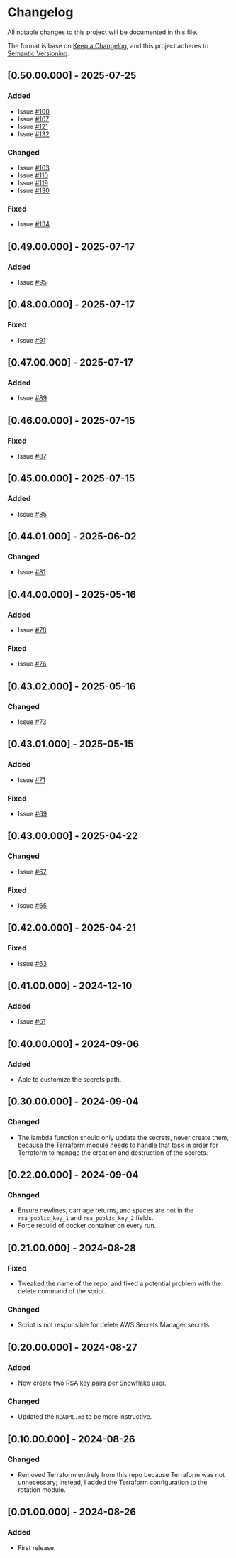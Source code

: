 # Changelog
All notable changes to this project will be documented in this file.

The format is base on [Keep a Changelog](https://keepachangelog.com/en/1.1.0/), and this project adheres to [Semantic Versioning](https://semver.org/spec/v2.0.0.html).


## [0.50.00.000] - 2025-07-25
### Added
- Issue [#100](https://github.com/j3-signalroom/iac-snowflake-user-rsa_key_pairs_and_jwt_generator-lambda/issues/100)
- Issue [#107](https://github.com/j3-signalroom/iac-snowflake-user-rsa_key_pairs_and_jwt_generator-lambda/issues/107)
- Issue [#121](https://github.com/j3-signalroom/iac-snowflake-user-rsa_key_pairs_and_jwt_generator-lambda/issues/121)
- Issue [#132](https://github.com/j3-signalroom/iac-snowflake-user-rsa_key_pairs_and_jwt_generator-lambda/issues/132)

### Changed
- Issue [#103](https://github.com/j3-signalroom/iac-snowflake-user-rsa_key_pairs_and_jwt_generator-lambda/issues/103)
- Issue [#110](https://github.com/j3-signalroom/iac-snowflake-user-rsa_key_pairs_and_jwt_generator-lambda/issues/110)
- Issue [#119](https://github.com/j3-signalroom/iac-snowflake-user-rsa_key_pairs_and_jwt_generator-lambda/issues/119)
- Issue [#130](https://github.com/j3-signalroom/iac-snowflake-user-rsa_key_pairs_and_jwt_generator-lambda/issues/130)

### Fixed
- Issue [#134](https://github.com/j3-signalroom/iac-snowflake-user-rsa_key_pairs_and_jwt_generator-lambda/issues/134)

## [0.49.00.000] - 2025-07-17
### Added
- Issue [#95](https://github.com/j3-signalroom/iac-snowflake-user-rsa_key_pairs_and_jwt_generator-lambda/issues/95)

## [0.48.00.000] - 2025-07-17
### Fixed
- Issue [#91](https://github.com/j3-signalroom/iac-snowflake-user-rsa_key_pairs_and_jwt_generator-lambda/issues/91)

## [0.47.00.000] - 2025-07-17
### Added
- Issue [#89](https://github.com/j3-signalroom/iac-snowflake-user-rsa_key_pairs_and_jwt_generator-lambda/issues/89)

## [0.46.00.000] - 2025-07-15
### Fixed
- Issue [#87](https://github.com/j3-signalroom/iac-snowflake-user-rsa_key_pairs_and_jwt_generator-lambda/issues/87)

## [0.45.00.000] - 2025-07-15
### Added
- Issue [#85](https://github.com/j3-signalroom/iac-snowflake-user-rsa_key_pairs_and_jwt_generator-lambda/issues/85)

## [0.44.01.000] - 2025-06-02
### Changed
- Issue [#81](https://github.com/j3-signalroom/iac-snowflake-user-rsa_key_pairs_and_jwt_generator-lambda/issues/81)

## [0.44.00.000] - 2025-05-16
### Added
- Issue [#78](https://github.com/j3-signalroom/iac-snowflake-user-rsa_key_pairs_and_jwt_generator-lambda/issues/78)

### Fixed
- Issue [#76](https://github.com/j3-signalroom/iac-snowflake-user-rsa_key_pairs_and_jwt_generator-lambda/issues/76)

## [0.43.02.000] - 2025-05-16
### Changed
- Issue [#73](https://github.com/j3-signalroom/iac-snowflake-user-rsa_key_pairs_and_jwt_generator-lambda/issues/73)

## [0.43.01.000] - 2025-05-15
### Added
- Issue [#71](https://github.com/j3-signalroom/iac-snowflake-user-rsa_key_pairs_and_jwt_generator-lambda/issues/71)

### Fixed
- Issue [#69](https://github.com/j3-signalroom/iac-snowflake-user-rsa_key_pairs_and_jwt_generator-lambda/issues/69)

## [0.43.00.000] - 2025-04-22
### Changed
- Issue [#67](https://github.com/j3-signalroom/iac-snowflake-user-rsa_key_pairs_and_jwt_generator-lambda/issues/67)

### Fixed
- Issue [#65](https://github.com/j3-signalroom/iac-snowflake-user-rsa_key_pairs_and_jwt_generator-lambda/issues/65)

## [0.42.00.000] - 2025-04-21
### Fixed
- Issue [#63](https://github.com/j3-signalroom/iac-snowflake-user-rsa_key_pairs_and_jwt_generator-lambda/issues/63)

## [0.41.00.000] - 2024-12-10
### Added
- Issue [#61](https://github.com/j3-signalroom/iac-snowflake-user-rsa_key_pairs_and_jwt_generator-lambda/issues/61)

## [0.40.00.000] - 2024-09-06
### Added
- Able to customize the secrets path.

## [0.30.00.000] - 2024-09-04
### Changed
- The lambda function should only update the secrets, never create them, because the Terraform module needs to handle that task in order for Terraform to manage the creation and destruction of the secrets.

## [0.22.00.000] - 2024-09-04
### Changed
- Ensure newlines, carriage returns, and spaces are not in the `rsa_public_key_1` and `rsa_public_key_2` fields.
- Force rebuild of docker container on every run.

## [0.21.00.000] - 2024-08-28
### Fixed
- Tweaked the name of the repo, and fixed a potential problem with the delete command of the script. 

### Changed
- Script is not responsible for delete AWS Secrets Manager secrets.

## [0.20.00.000] - 2024-08-27
### Added
- Now create two RSA key pairs per Snowflake user.

### Changed
- Updated the `README.md` to be more instructive.

## [0.10.00.000] - 2024-08-26
### Changed
- Removed Terraform entirely from this repo because Terraform was not unnecessary; instead, I added the Terraform configuration to the rotation module.

## [0.01.00.000] - 2024-08-26
### Added
- First release.